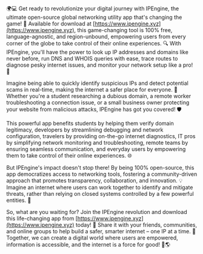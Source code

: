 🌍💻 Get ready to revolutionize your digital journey with IPEngine, the ultimate open-source global networking utility app that's changing the game! 🚀 Available for download at [https://www.ipengine.xyz](https://www.ipengine.xyz), this game-changing tool is 100% free, language-agnostic, and region-unbound, empowering users from every corner of the globe to take control of their online experiences. 🔍 With IPEngine, you'll have the power to look up IP addresses and domains like never before, run DNS and WHOIS queries with ease, trace routes to diagnose pesky internet issues, and monitor your network setup like a pro! 📡

Imagine being able to quickly identify suspicious IPs and detect potential scams in real-time, making the internet a safer place for everyone. 💪 Whether you're a student researching a dubious domain, a remote worker troubleshooting a connection issue, or a small business owner protecting your website from malicious attacks, IPEngine has got you covered! 🛡️

This powerful app benefits students by helping them verify domain legitimacy, developers by streamlining debugging and network configuration, travelers by providing on-the-go internet diagnostics, IT pros by simplifying network monitoring and troubleshooting, remote teams by ensuring seamless communication, and everyday users by empowering them to take control of their online experiences. 🌐

But IPEngine's impact doesn't stop there! By being 100% open-source, this app democratizes access to networking tools, fostering a community-driven approach that promotes transparency, collaboration, and innovation. 💡 Imagine an internet where users can work together to identify and mitigate threats, rather than relying on closed systems controlled by a few powerful entities. 🌟

So, what are you waiting for? Join the IPEngine revolution and download this life-changing app from [https://www.ipengine.xyz](https://www.ipengine.xyz) today! 🔴 Share it with your friends, communities, and online groups to help build a safer, smarter internet – one IP at a time. 🌈 Together, we can create a digital world where users are empowered, information is accessible, and the internet is a force for good! 💪🌎